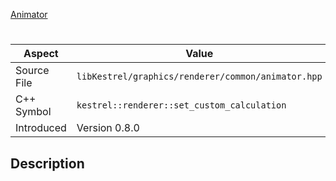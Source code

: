 [Animator](index.md)
# 
| Aspect | Value |
| --- | --- |
| Source File | `libKestrel/graphics/renderer/common/animator.hpp` |
| C++ Symbol | `kestrel::renderer::set_custom_calculation` |
| Introduced | Version 0.8.0 |
## Description
